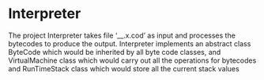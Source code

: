 # Interpreter
The project Interpreter takes file ‘__.x.cod’ as input and processes the bytecodes to produce the output. Interpreter implements an abstract class ByteCode which would be inherited by all byte code classes, and VirtualMachine class which would carry out all the operations for bytecodes and RunTimeStack class which would store all the current stack values